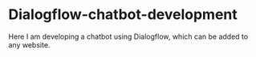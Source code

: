 # Dialogflow-chatbot-development
Here I am developing a chatbot using Dialogflow, which can be added to any website.
